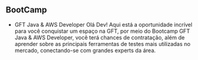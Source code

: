 ## BootCamp

- GFT Java & AWS Developer
Olá Dev! Aqui está a oportunidade incrível para você conquistar um espaço na GFT, por meio do Bootcamp GFT Java & AWS Developer, você terá chances de contratação, além de aprender sobre as principais ferramentas de testes mais utilizadas no mercado, conectando-se com grandes experts da área.